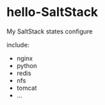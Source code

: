 # hello-SaltStack
My SaltStack states configure 

include:

* nginx
* python
* redis
* nfs
* tomcat
* ...
